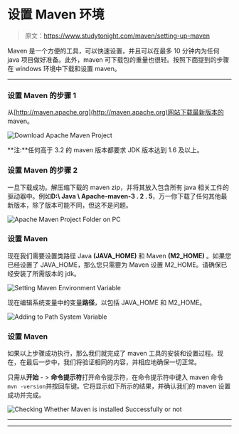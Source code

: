 # 设置 Maven 环境

> 原文：<https://www.studytonight.com/maven/setting-up-maven>

Maven 是一个方便的工具，可以快速设置，并且可以在最多 10 分钟内为任何 java 项目做好准备。此外，maven 可下载包的重量也很轻。按照下面提到的步骤在 windows 环境中下载和设置 maven。

* * *

### 设置 Maven 的步骤 1

从[http://maven.apache.org](http://maven.apache.org)网站下载最新版本的 maven。

![Download Apache Maven Project](../Images/c61c96f1c4df9d46e37d92adf57a289c.png)

**注:**任何高于 3.2 的 maven 版本都要求 JDK 版本达到 1.6 及以上。

### 设置 Maven 的步骤 2

一旦下载成功。解压缩下载的 maven zip，并将其放入包含所有 java 相关工件的驱动器中。例如**D:\ Java \ Apache-maven-3 . 2 . 5**，万一你下载了任何其他最新版本，除了版本可能不同，但这不是问题。

![Apache Maven Project Folder on PC](../Images/2e0dd55bd7a4e84ac7e7ad95d2fcaec9.png)

### 设置 Maven

现在我们需要设置类路径 Java **(JAVA_HOME)** 和 Maven **(M2_HOME)** 。如果您已经设置了 JAVA_HOME，那么您只需要为 Maven 设置 M2_HOME。请确保已经安装了所需版本的 jdk。

![Setting Maven Environment Variable](../Images/e18f3cfa3717f1295ffae58845a191a3.png)

现在编辑系统变量中的变量**路径**，以包括 JAVA_HOME 和 M2_HOME。

![Adding to Path System Variable](../Images/2906820c682ef5e6992909d5c959e018.png)

### 设置 Maven

如果以上步骤成功执行，那么我们就完成了 maven 工具的安装和设置过程。现在，在最后一步中，我们将验证相同的内容，并相应地确保一切正常。

只需从**开始** - > **命令提示符**打开命令提示符，在命令提示符中键入 maven 命令`mvn -version`并按回车键。它将显示如下所示的结果，并确认我们的 maven 设置成功并完成。

![Checking Whether Maven is installed Successfully or not](../Images/a232522370d9836d1140fcdb2d2fe428.png)

* * *

* * *